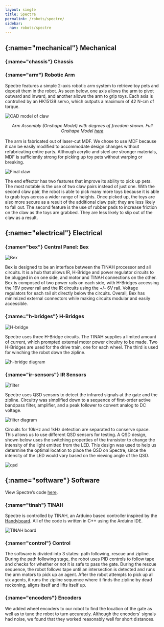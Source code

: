 ```yaml
---
layout: single
title: Spectre
permalink: /robots/spectre/
sidebar:
  nav: robots/spectre
---
```


## [](){:name="mechanical"} Mechanical
### [](){:name="chassis"} Chassis

### [](){:name="arm"} Robotic Arm
Spectre features a simple 2-axis robotic arm system to retrieve toy pets and deposit them in the robot. As seen below, one axis allows the arm to pivot outward and inward, and another allows the arm to grip toys. Each axis is controlled by an HK15138 servo, which outputs a maximum of 42 N-cm of torque.

![CAD model of claw](/assets/images/robots/spectre/claw-design.png)
<p style="margin: auto; text-align: center;">
<em>Arm Assembly (Onshape Model) with degrees of freedom shown.
Full Onshape Model <a href="http://bit.ly/2w6FjKX">here</a></em>
</p>
<br>
The arm is fabricated out of laser-cut MDF. We chose to use MDF because it can be easily modified to accommodate design changes without refabricating entire parts. Although acrylic and steel are stronger materials, MDF is sufficiently strong for picking up toy pets without warping or breaking. 

![Final claw](/assets/images/robots/spectre/claw-final.jpg)

The end effector has two features that improve its ability to pick up pets. The most notable is the use of two claw pairs instead of just one. With the second claw pair, the robot is able to pick many more toys because it is able to grab toys across a wider range of heights. Once picked up, the toys are also more secure as a result of the additional claw pair; they are less likely to fall out. The second feature is the use of rubber pads to increase friction on the claw as the toys are grabbed. They are less likely to slip out of the claw as a result.

## [](){:name="electrical"} Electrical

### [](){:name="bex"} Central Panel: Bex

![Bex](/assets/images/robots/spectre/bex.jpg)

Bex is designed to be an interface between the TINAH processor and all circuits. It is a hub that allows IR, H-Bridge and power regulator circuits to be plugged in on one side, and motor and TINAH connections on the other. 
Bex is composed of two power rails on each side, with H-Bridges accessing the 16V power rail and the IR circuits using the +/- 6V rail. Voltage regulators for each rail sit directly below the circuits. Overall, Bex has minimized external connectors while making circuits modular and easily accessible. 

### [](){:name="h-bridges"} H-Bridges

![H-bridge](/assets/images/robots/spectre/hbridge.jpg)

Spectre uses three H-Bridge circuits. The TINAH supplies a limited amount of current, which prompted external motor power circuitry to be made. Two H-Bridges are used for the drive train, one for each wheel. The third is used for winching the robot down the zipline. 

![h-bridge diagram](/assets/images/robots/spectre/zener_h_bridge.png)

### [](){:name="ir-sensors"} IR Sensors

![filter](/assets/images/robots/spectre/filter.jpg)

Spectre uses QSD sensors to detect the infrared signals at the gate and the zipline. Circuitry was simplified down to a sequence of first-order active bandpass filter, amplifier, and a peak follower to convert analog to DC voltage. 

![filter diagram](/assets/images/robots/spectre/10k_filter.png)

Circuits for 10kHz and 1kHz detection are separated to conserve space. This allows us to use different QSD sensors for testing. A QSD design, shown below uses the switching properties of the transistor to change the intensity of the light emitted from the LED. This design was used to help us determine the optimal location to place the QSD on Spectre, since the intensity of the LED would vary based on the viewing angle of the QSD. 

![qsd](/assets/images/robots/spectre/QSD.png)

## [](){:name="software"} Software

View Spectre’s code [here](https://github.com/spectre-robot/spectre).

### [](){:name="tinah"} TINAH

Spectre is controlled by TINAH, an Arduino based controller inspired by the [Handyboard](http://www.handyboard.com/). All of the code is written in C++ using the Arduino IDE.

![TINAH board](/assets/images/robots/spectre/tinahmedium.jpg)

### [](){:name="control"} Control

The software is divided into 3 states: path following, rescue and zipline. During the path following stage, the robot uses PID controls to follow tape and checks for whether or not it is safe to pass the gate. During the rescue sequence, the robot follows tape until an intersection is detected and runs the arm motors to pick up an agent. After the robot attempts to pick up all six agents, it runs the zipline sequence where it finds the zipline by dead reckoning, aligns itself and lifts itself up.

### [](){:name="encoders"} Encoders

We added wheel encoders to our robot to find the location of the gate as well as to tune the robot to turn accurately. Although the encoders' signals had noise, we found that they worked reasonably well for short distances.